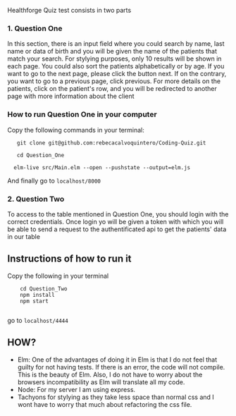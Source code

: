  Healthforge Quiz test consists in two parts
 ### 1.  Question One
 
 In this section, there is an input field where you could search by name, last name or data of birth         and you will be given the name of the patients that match your search. For stylying purposes, only 10 results will be shown in each page. You could also sort the patients alphabetically or by age.
     If you want to go to the next page, please click the button next. If on the contrary, you want to go to a previous page, click previous.
     For more details on the patients, click on the patient's row, and you will be redirected to another page with more information about the client
     
  ### How to run Question One in your computer    
  
  Copy the following commands in your terminal:
  
   ``` 
      git clone git@github.com:rebecacalvoquintero/Coding-Quiz.git
      
      cd Question_One
 
     elm-live src/Main.elm --open --pushstate --output=elm.js
 ```
 And finally go to ```localhost/8000```
     
  ### 2.  Question Two

To access to the table mentioned in Question One, you should login with the correct credentials. Once login yo will be given a token with which you will be able to send a request to the authentificated api to get the patients' data in our table
 
 
 ## Instructions of how to run it
 
 Copy the following in your terminal
 
 ``` 
     cd Question_Two
     npm install
     npm start
     
 ```
 go to ```localhost/4444```
 
 ## HOW?
 
 * Elm: One of the advantages of doing it in Elm is that I do not feel that guilty for not having tests. If there is an error, the code will not compile. This is the beauty of Elm. Also, I do not have to worry about the browsers incompatibility as Elm will translate all my code.
 * Node: For my server I am using express.
 * Tachyons for stylying as they take less space than normal css and I wont have to worry that much about refactoring the css file.
 
